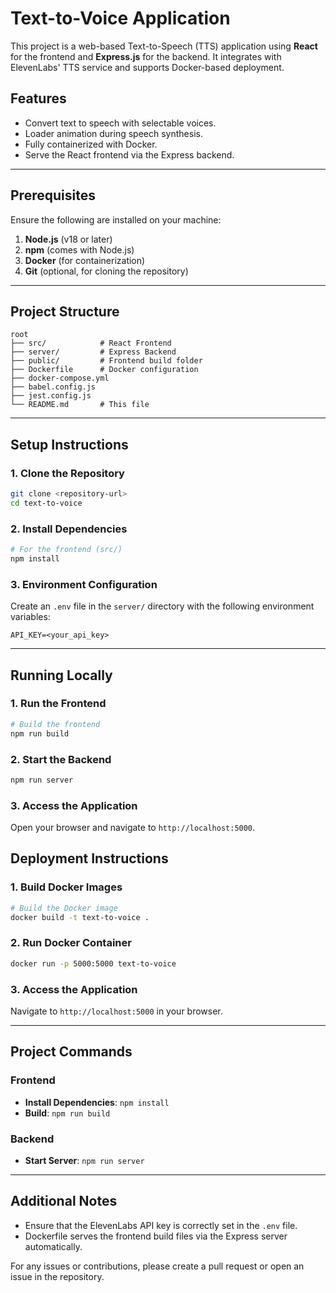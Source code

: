 # Text-to-Voice Application

This project is a web-based Text-to-Speech (TTS) application using **React** for the frontend and **Express.js** for the backend. It integrates with ElevenLabs' TTS service and supports Docker-based deployment.

## Features
- Convert text to speech with selectable voices.
- Loader animation during speech synthesis.
- Fully containerized with Docker.
- Serve the React frontend via the Express backend.

---

## Prerequisites

Ensure the following are installed on your machine:

1. **Node.js** (v18 or later)
2. **npm** (comes with Node.js)
3. **Docker** (for containerization)
4. **Git** (optional, for cloning the repository)

---

## Project Structure

```
root
├── src/            # React Frontend
├── server/         # Express Backend
├── public/         # Frontend build folder
├── Dockerfile      # Docker configuration
├── docker-compose.yml
├── babel.config.js
├── jest.config.js
└── README.md       # This file
```

---

## Setup Instructions

### 1. Clone the Repository
```bash
git clone <repository-url>
cd text-to-voice
```

### 2. Install Dependencies
```bash
# For the frontend (src/)
npm install

```

### 3. Environment Configuration

Create an `.env` file in the `server/` directory with the following environment variables:

```env
API_KEY=<your_api_key>
```

---

## Running Locally

### 1. Run the Frontend
```bash
# Build the frontend
npm run build
```

### 2. Start the Backend
```bash
npm run server
```

### 3. Access the Application
Open your browser and navigate to `http://localhost:5000`.


## Deployment Instructions

### 1. Build Docker Images
```bash
# Build the Docker image
docker build -t text-to-voice .
```

### 2. Run Docker Container
```bash
docker run -p 5000:5000 text-to-voice
```

### 3. Access the Application
Navigate to `http://localhost:5000` in your browser.

---

## Project Commands

### Frontend
- **Install Dependencies**: `npm install`
- **Build**: `npm run build`

### Backend
- **Start Server**: `npm run server`

---

## Additional Notes

- Ensure that the ElevenLabs API key is correctly set in the `.env` file.
- Dockerfile serves the frontend build files via the Express server automatically.

For any issues or contributions, please create a pull request or open an issue in the repository.